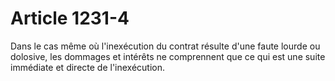 # Article 1231-4

<p>Dans le cas même où l'inexécution du contrat résulte d'une faute lourde ou dolosive, les dommages et intérêts ne comprennent que ce qui est une suite immédiate et directe de l'inexécution.</p>